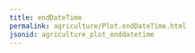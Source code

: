 ```yaml
---
title: endDateTime
permalink: agriculture/Plot.endDateTime.html
jsonid: agriculture_plot_enddatetime
---
```

